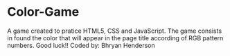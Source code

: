 # Color-Game
A game created to pratice HTML5, CSS and JavaScript.
The game consists in found the color that will appear in the page title according of RGB pattern numbers.
Good luck!!
Coded by: Bhryan Henderson
